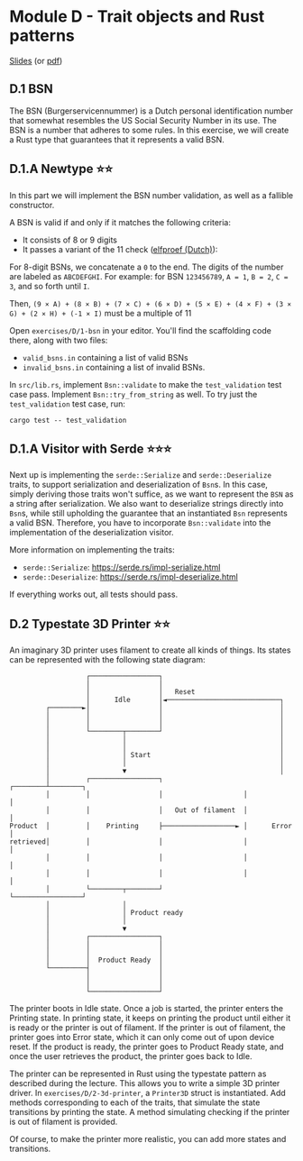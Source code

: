 # Module D - Trait objects and Rust patterns

[Slides](/slides/D/) (or [pdf](/slides/D-trait-objects-patterns.pdf))

## D.1 BSN
The BSN (Burgerservicennummer) is a Dutch personal identification number that somewhat resembles the US Social Security Number in its use.
The BSN is a number that adheres to some rules.
In this exercise, we will create a Rust type that guarantees that it represents a valid BSN.


## D.1.A Newtype ⭐⭐
In this part we will implement the BSN number validation, as well as a fallible constructor.

A BSN is valid if and only if it matches the following criteria:

- It consists of 8 or 9 digits
- It passes a variant of the 11 check ([elfproef (Dutch)](https://nl.wikipedia.org/wiki/Elfproef)):

For 8-digit BSNs, we concatenate a `0` to the end. The digits of the number are labeled as  `ABCDEFGHI`.
For example: for BSN `123456789`, `A = 1`, `B = 2`, `C = 3`, and so forth until `I`.

Then, `(9 × A) + (8 × B) + (7 × C) + (6 × D) + (5 × E) + (4 × F) + (3 × G) + (2 × H) + (-1 × I)` must be a multiple of 11

Open `exercises/D/1-bsn` in your editor. You'll find the scaffolding code there, along with two files:
- `valid_bsns.in` containing a list of valid BSNs
- `invalid_bsns.in` containing a list of invalid BSNs.

In `src/lib.rs`, implement `Bsn::validate` to make the `test_validation` test case pass.
Implement `Bsn::try_from_string` as well.
To try just the `test_validation` test case, run:
```
cargo test -- test_validation
```

## D.1.A Visitor with Serde ⭐⭐⭐
Next up is implementing the `serde::Serialize` and `serde::Deserialize` traits, to support serialization and deserialization of `Bsn`s.
In this case, simply deriving those traits won't suffice, as we want to represent the `BSN` as a string after serialization.
We also want to deserialize strings directly into `Bsn`s, while still upholding the guarantee that an instantiated `Bsn` represents a valid BSN.
Therefore, you have to incorporate `Bsn::validate` into the implementation of the deserialization visitor.

More information on implementing the traits:
- `serde::Serialize`: https://serde.rs/impl-serialize.html
- `serde::Deserialize`: https://serde.rs/impl-deserialize.html

If everything works out, all tests should pass.

## D.2 Typestate 3D Printer ⭐⭐
An imaginary 3D printer uses filament to create all kinds of things.
Its states can be represented with the following state diagram:

```
                   ┌─────────────────┐
                   │                 │
                   │                 │   Reset
                   │      Idle       │◄────────────────────────────┐
         ┌────────►│                 │                             │
         │         │                 │                             │
         │         │                 │                             │
         │         └────────┬────────┘                             │
         │                  │                                      │
         │                  │                                      │
         │                  │ Start                                │
         │                  │                                      │
         │                  ▼                                      │
         │         ┌─────────────────┐                    ┌────────┴────────┐
         │         │                 │                    │                 │
         │         │                 │   Out of filament  │                 │
Product  │         │    Printing     ├──────────────────► │      Error      │
retrieved│         │                 │                    │                 │
         │         │                 │                    │                 │
         │         │                 │                    │                 │
         │         └────────┬────────┘                    └─────────────────┘
         │                  │
         │                  │ Product ready
         │                  │
         │                  ▼
         │         ┌─────────────────┐
         │         │                 │
         │         │                 │
         │         │  Product Ready  │
         └─────────┤                 │
                   │                 │
                   │                 │
                   └─────────────────┘
```

The printer boots in Idle state. Once a job is started, the printer enters the Printing state.
In printing state, it keeps on printing the product until either it is ready or the printer is out of filament.
If the printer is out of filament, the printer goes into Error state, which it can only come out of upon device reset.
If the product is ready, the printer goes to Product Ready state, and once the user retrieves the product, the printer goes back to Idle.

The printer can be represented in Rust using the typestate pattern as described during the lecture. This allows you to write a simple 3D printer driver. In `exercises/D/2-3d-printer`, a `Printer3D` struct is instantiated. Add methods corresponding to each of the traits, that simulate the state transitions by printing the state. A method simulating checking if the printer is out of filament is provided.

Of course, to make the printer more realistic, you can add more states and transitions.
